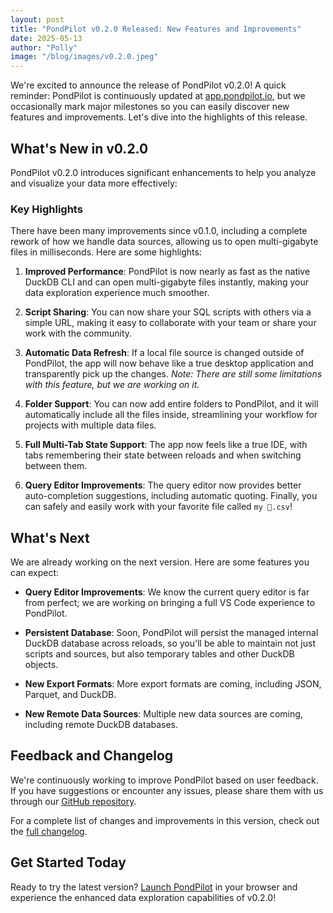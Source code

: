 ```yaml
---
layout: post
title: "PondPilot v0.2.0 Released: New Features and Improvements"
date: 2025-05-13
author: "Polly"
image: "/blog/images/v0.2.0.jpeg"
---
```


We're excited to announce the release of PondPilot v0.2.0! A quick reminder: PondPilot is continuously updated at [app.pondpilot.io](https://app.pondpilot.io), but we occasionally mark major milestones so you can easily discover new features and improvements. Let's dive into the highlights of this release.

## What's New in v0.2.0

PondPilot v0.2.0 introduces significant enhancements to help you analyze and visualize your data more effectively:

### Key Highlights

There have been many improvements since v0.1.0, including a complete rework of how we handle data sources, allowing us to open multi-gigabyte files in milliseconds. Here are some highlights:

1. **Improved Performance**: PondPilot is now nearly as fast as the native DuckDB CLI and can open multi-gigabyte files instantly, making your data exploration experience much smoother.

2. **Script Sharing**: You can now share your SQL scripts with others via a simple URL, making it easy to collaborate with your team or share your work with the community.

3. **Automatic Data Refresh**: If a local file source is changed outside of PondPilot, the app will now behave like a true desktop application and transparently pick up the changes. *Note: There are still some limitations with this feature, but we are working on it.*

4. **Folder Support**: You can now add entire folders to PondPilot, and it will automatically include all the files inside, streamlining your workflow for projects with multiple data files.

5. **Full Multi-Tab State Support**: The app now feels like a true IDE, with tabs remembering their state between reloads and when switching between them.

6. **Query Editor Improvements**: The query editor now provides better auto-completion suggestions, including automatic quoting. Finally, you can safely and easily work with your favorite file called `my 🦆.csv`!

## What's Next

We are already working on the next version. Here are some features you can expect:

- **Query Editor Improvements**: We know the current query editor is far from perfect; we are working on bringing a full VS Code experience to PondPilot.

- **Persistent Database**: Soon, PondPilot will persist the managed internal DuckDB database across reloads, so you'll be able to maintain not just scripts and sources, but also temporary tables and other DuckDB objects.

- **New Export Formats**: More export formats are coming, including JSON, Parquet, and DuckDB.

- **New Remote Data Sources**: Multiple new data sources are coming, including remote DuckDB databases.

## Feedback and Changelog

We're continuously working to improve PondPilot based on user feedback. If you have suggestions or encounter any issues, please share them with us through our [GitHub repository](https://github.com/pondpilot/pondpilot).

For a complete list of changes and improvements in this version, check out the [full changelog](https://github.com/pondpilot/pondpilot/releases/tag/v0.2.0).

## Get Started Today

Ready to try the latest version? [Launch PondPilot](https://app.pondpilot.io) in your browser and experience the enhanced data exploration capabilities of v0.2.0!
